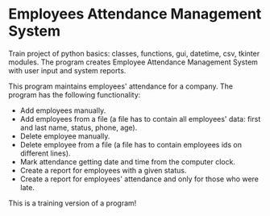 # Employees Attendance Management System
Train project of python basics: classes, functions, gui, datetime, csv, tkinter modules. The program creates Employee Attendance Management System with user input and system reports.

This program maintains employees' attendance for a company.
The program has the following functionality:
- Add employees manually.
- Add employees from a file (a file has to contain all employees' data: first and last name, status, phone, age).
- Delete employee manually.
- Delete employee from a file (a file has to contain employees ids on different lines).
- Mark attendance getting date and time from the computer clock.
- Create a report for employees with a given status.
- Create a report for employees' attendance and only for those who were late.

This is a training version of a program!
